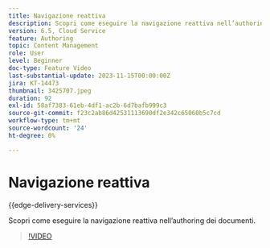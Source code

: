 ```yaml
---
title: Navigazione reattiva
description: Scopri come eseguire la navigazione reattiva nell’authoring dei documenti di consegna Edge.
version: 6.5, Cloud Service
feature: Authoring
topic: Content Management
role: User
level: Beginner
doc-type: Feature Video
last-substantial-update: 2023-11-15T00:00:00Z
jira: KT-14473
thumbnail: 3425707.jpeg
duration: 92
exl-id: 58af7383-61eb-4df1-ac2b-6d7bafb999c3
source-git-commit: f23c2ab86d42531113690df2e342c65060b5c7cd
workflow-type: tm+mt
source-wordcount: '24'
ht-degree: 0%

---
```


# Navigazione reattiva

{{edge-delivery-services}}

Scopri come eseguire la navigazione reattiva nell’authoring dei documenti.

>[!VIDEO](https://video.tv.adobe.com/v/3425707/?learn=on)
